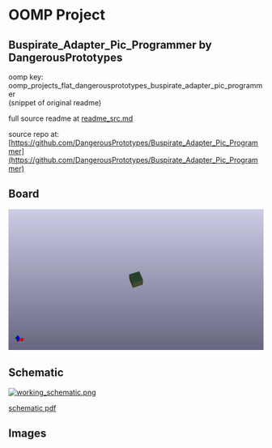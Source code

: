 # OOMP Project  
## Buspirate_Adapter_Pic_Programmer  by DangerousPrototypes  
  
oomp key: oomp_projects_flat_dangerousprototypes_buspirate_adapter_pic_programmer  
(snippet of original readme)  
  
  
  full source readme at [readme_src.md](readme_src.md)  
  
source repo at: [https://github.com/DangerousPrototypes/Buspirate_Adapter_Pic_Programmer](https://github.com/DangerousPrototypes/Buspirate_Adapter_Pic_Programmer)  
## Board  
  
[![working_3d.png](working_3d_600.png)](working_3d.png)  
## Schematic  
  
[![working_schematic.png](working_schematic_600.png)](working_schematic.png)  
  
[schematic pdf](working_schematic.pdf)  
## Images  

